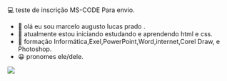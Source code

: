 💻 teste de inscrição MS-CODE Para envio.

- 👨 olá eu sou marcelo augusto lucas prado .
- 📘 atualmente estou iniciando estudando e aprendendo html e css.
- 📃 formação Informática,Exel,PowerPoint,Word,internet,Corel Draw, e Photoshop.
- 😀 pronomes ele/dele.

 <a href="https://www.instagram.com/marcelo__1998__/" target="_blank"><img src="https://img.shields.io/badge/-Instagram-%23E4405F?style=for-the-badge&logo=instagram&logoColor=white" target="_blank"></a>
